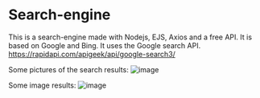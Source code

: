 # Search-engine
This is a search-engine made with Nodejs, EJS, Axios and a free API. It is based on Google and Bing.
It uses the Google search API. 
https://rapidapi.com/apigeek/api/google-search3/

Some pictures of the search results:
![image](https://user-images.githubusercontent.com/66241098/171619793-696985ba-c864-415c-9b66-6eadfab61b95.png)

Some image results:
![image](https://user-images.githubusercontent.com/66241098/171620060-beb6e763-a7db-4279-9c77-ebb2af40ae7c.png)
